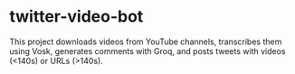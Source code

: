 # twitter-video-bot
This project downloads videos from YouTube channels, transcribes them using Vosk, generates comments with Groq, and posts tweets with videos (&lt;140s) or URLs (>140s).
